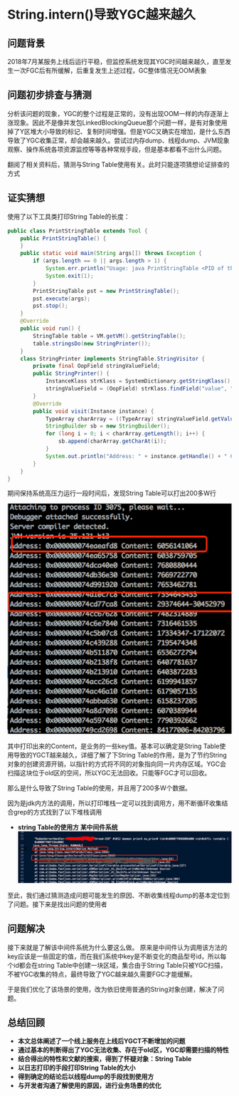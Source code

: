 # String.intern()导致YGC越来越久

## 问题背景


2018年7月某服务上线后运行平稳，但监控系统发现其YGC时间越来越久，直至发生一次FGC后有所缓解，后重复发生上述过程，GC整体情况无OOM表象


## 问题初步排查与猜测

分析该问题的现象，YGC的整个过程是正常的，没有出现OOM一样的内存逐渐上涨现象。因此不是像并发包LinkedBlockingQueue那个问题一样，是有对象使用掉了Y区堆大小导致的标记、复制时间增强。但是YGC又确实在增加，是什么东西导致了YGC收集正常，却会越来越久。尝试过内存dump、线程dump、JVM现象观察、操作系统各项资源监控等等各种常规手段，但是基本都看不出什么问题。

翻阅了相关资料后，猜测与String Table使用有关。此时只能逐项猜想论证排查的方式

## 证实猜想

使用了以下工具类打印String Table的长度：

```java
public class PrintStringTable extends Tool {
    public PrintStringTable() {
    }
    public static void main(String args[]) throws Exception {
        if (args.length == 0 || args.length > 1) {
            System.err.println("Usage: java PrintStringTable <PID of the JVM whose string table you want to print>");
            System.exit(1);
        }
        PrintStringTable pst = new PrintStringTable();
        pst.execute(args);
        pst.stop();
    }
    @Override
    public void run() {
        StringTable table = VM.getVM().getStringTable();
        table.stringsDo(new StringPrinter());
    }
    class StringPrinter implements StringTable.StringVisitor {
        private final OopField stringValueField;
        public StringPrinter() {
            InstanceKlass strKlass = SystemDictionary.getStringKlass();
            stringValueField = (OopField) strKlass.findField("value", "[C");
        }
        @Override
        public void visit(Instance instance) {
            TypeArray charArray = ((TypeArray) stringValueField.getValue(instance));
            StringBuilder sb = new StringBuilder();
            for (long i = 0; i < charArray.getLength(); i++) {
                sb.append(charArray.getCharAt(i));
            }
            System.out.println("Address: " + instance.getHandle() + " Content: " + sb.toString());
        }
    }
}
```

期间保持系统高压力运行一段时间后，发现String Table可以打出200多W行

![string table情况](/img/string_table.png)

其中打印出来的Content，是业务的一些key值。基本可以确定是String Table使用导致的YGCT越来越久，详细了解了下String Table的作用，是为了节约String对象的创建资源开销，以指针的方式将不同的对象指向同一片内存区域。YGC会扫描这块位于old区的空间，所以YGC无法回收。只能等FGC才可以回收。

那么是什么导致了String Table的使用，并且用了200多W个数据。

因为是jdk内方法的调用，所以打印堆栈一定可以找到调用方，用不断循环收集结合grep的方式找到了以下堆栈调用

- **string Table的使用方 某中间件系统**
![string table使用方](/img/线程dump.png)

至此，我们通过猜测造成问题可能发生的原因、不断收集线程dump的基本定位到了问题。接下来是找出问题的使用者

## 问题解决

接下来就是了解该中间件系统为什么要这么做。
原来是中间件认为调用该方法的key应该是一些固定的值，而在我们系统中key是不断变化的商品型号id，所以每个id都会在string Table中创建一块区域，集合由于String Table只被YGC扫描，不被YGC收集的特点，最终导致了YGC越来越久需要FGC才能缓解。

于是我们优化了该场景的使用，改为依旧使用普通的String对象创建，解决了问题。

## 总结回顾

- **本文总体阐述了一个线上服务在上线后YGCT不断增加的问题**
- **通过基本的判断得出了YGC无法收集、存在于old区，YGC却需要扫描的特性**
- **结合得出的特性和文献的搜索，得到了怀疑对象：String Table**
- **以日志打印的手段打印String Table的大小**
- **得到确定的结论后以线程dump的手段找到使用方**
- **与开发者沟通了解使用的原因，进行业务场景的优化**

